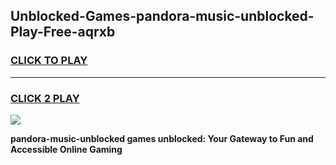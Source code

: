 
## Unblocked-Games-pandora-music-unblocked-Play-Free-aqrxb
<h3>
<a href="https://premium76.site?title=pandora-music-unblocked&ref=18A1">CLICK TO PLAY</a></h3>
<hr>

<h3>
<a href="https://premium76.site?title=pandora-music-unblocked&ref=18A1">CLICK 2 PLAY</a>
  
</h3>

<a href="https://premium76.site?title=pandora-music-unblocked&ref=18A1"><img src="https://clearcache.store/games.png"></a>


**pandora-music-unblocked games unblocked: Your Gateway to Fun and Accessible Online Gaming**
